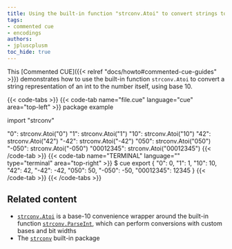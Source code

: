 ```yaml
---
title: Using the built-in function "strconv.Atoi" to convert strings to ints
tags:
- commented cue
- encodings
authors:
- jpluscplusm
toc_hide: true
---
```


This [Commented CUE]({{< relref "docs/howto#commented-cue-guides" >}})
demonstrates how to use the built-in function `strconv.Atoi` to convert a string
representation of an int to the number itself, using base 10.

{{< code-tabs >}}
{{< code-tab name="file.cue" language="cue"  area="top-left" >}}
package example

import "strconv"

"0":        strconv.Atoi("0")
"1":        strconv.Atoi("1")
"10":       strconv.Atoi("10")
"42":       strconv.Atoi("42")
"-42":      strconv.Atoi("-42")
"050":      strconv.Atoi("050")
"-050":     strconv.Atoi("-050")
"00012345": strconv.Atoi("00012345")
{{< /code-tab >}}
{{< code-tab name="TERMINAL" language="" type="terminal" area="top-right" >}}
$ cue export
{
    "0": 0,
    "1": 1,
    "10": 10,
    "42": 42,
    "-42": -42,
    "050": 50,
    "-050": -50,
    "00012345": 12345
}
{{< /code-tab >}}
{{< /code-tabs >}}

## Related content

- [`strconv.Atoi`](https://pkg.go.dev/cuelang.org/go@v0.7.0/pkg/strconv#Atoi)
  is a base-10 convenience wrapper around the built-in function
  [`strconv.ParseInt`](https://pkg.go.dev/cuelang.org/go@v0.7.0/pkg/strconv#ParseInt),
  which can perform conversions with custom bases and bit widths
- The [`strconv`](https://pkg.go.dev/cuelang.org/go/pkg/strconv) built-in package
